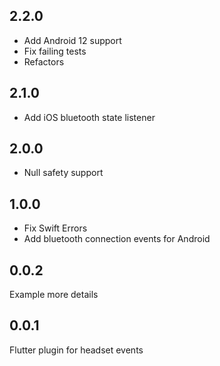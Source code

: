 ## 2.2.0
- Add Android 12 support
- Fix failing tests
- Refactors

## 2.1.0

- Add iOS bluetooth state listener 

## 2.0.0

- Null safety support

## 1.0.0

- Fix Swift Errors
- Add bluetooth connection events for Android

## 0.0.2

Example more details

## 0.0.1

Flutter plugin for headset events
